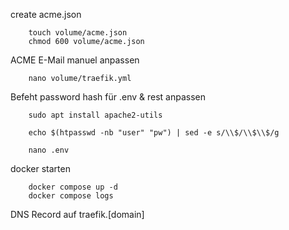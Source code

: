 create acme.json
```
    touch volume/acme.json
    chmod 600 volume/acme.json
```
ACME E-Mail manuel anpassen
```
    nano volume/traefik.yml
```

Befeht password hash für .env & rest anpassen
```
    sudo apt install apache2-utils
```
```
    echo $(htpasswd -nb "user" "pw") | sed -e s/\\$/\\$\\$/g
```
```
    nano .env
```
docker starten

```
    docker compose up -d
    docker compose logs
```

DNS Record auf traefik.[domain]